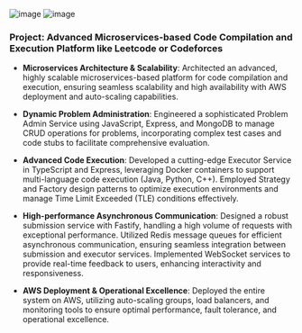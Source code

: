 ![image](https://github.com/user-attachments/assets/a675c6ff-156c-4ade-ba48-bf9d1976e2bb)
![image](https://github.com/user-attachments/assets/1ac00938-0e8f-4602-865a-95925e497775)
### Project: Advanced Microservices-based Code Compilation and Execution Platform like Leetcode or Codeforces

- **Microservices Architecture & Scalability**: Architected an advanced, highly scalable microservices-based platform for code compilation and execution, ensuring seamless scalability and high availability with AWS deployment and auto-scaling capabilities.

- **Dynamic Problem Administration**: Engineered a sophisticated Problem Admin Service using JavaScript, Express, and MongoDB to manage CRUD operations for problems, incorporating complex test cases and code stubs to facilitate comprehensive evaluation.

- **Advanced Code Execution**: Developed a cutting-edge Executor Service in TypeScript and Express, leveraging Docker containers to support multi-language code execution (Java, Python, C++). Employed Strategy and Factory design patterns to optimize execution environments and manage Time Limit Exceeded (TLE) conditions effectively.

- **High-performance Asynchronous Communication**: Designed a robust submission service with Fastify, handling a high volume of requests with exceptional performance. Utilized Redis message queues for efficient asynchronous communication, ensuring seamless integration between submission and executor services. Implemented WebSocket services to provide real-time feedback to users, enhancing interactivity and responsiveness.

- **AWS Deployment & Operational Excellence**: Deployed the entire system on AWS, utilizing auto-scaling groups, load balancers, and monitoring tools to ensure optimal performance, fault tolerance, and operational excellence.
